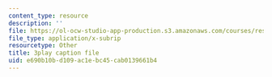 ```yaml
---
content_type: resource
description: ''
file: https://ol-ocw-studio-app-production.s3.amazonaws.com/courses/res-ll-005-mathematics-of-big-data-and-machine-learning-january-iap-2020/e690b10bd109ac1ebc45cab0139661b4_zkcj6JrhGy8.srt
file_type: application/x-subrip
resourcetype: Other
title: 3play caption file
uid: e690b10b-d109-ac1e-bc45-cab0139661b4
---
```

